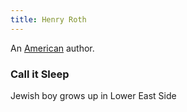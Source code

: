 ```yaml
---
title: Henry Roth
---
```


An [American](../index.html) author.

### Call it Sleep

Jewish boy grows up in Lower East Side
